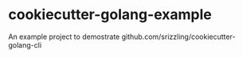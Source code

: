 # cookiecutter-golang-example
An example project to demostrate github.com/srizzling/cookiecutter-golang-cli
